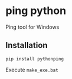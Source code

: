 # ping python

Ping tool for Windows

## Installation

`pip install pythonping`

Execute `make_exe.bat`